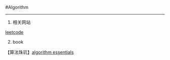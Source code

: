 #Algorithm

------

1. 相关网站

[leetcode](https://leetcode.com/)

2. book

【算法珠玑】[algorithm essentials](https://www.gitbook.com/book/soulmachine/algorithm-essentials/details/cpp)

